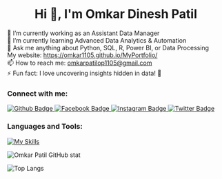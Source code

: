  <h1 align="center">Hi 👋, I'm Omkar Dinesh Patil</h1>

🔭 I’m currently working as an Assistant Data Manager <br>
🌱 I’m currently learning Advanced Data Analytics & Automation<br>
💬 Ask me anything about Python, SQL, R, Power BI, or Data Processing<br>
     My website: https://omkar1105.github.io/MyPortfolio/ <br>
📫 How to reach me: omkarpatilop1105@gmail.com<br>
⚡ Fun fact: I love uncovering insights hidden in data! 🚀<br>
  
### Connect with me:
<div id="badges">
  <a href="https://github.com/Omkar1105">
    <img src="https://img.shields.io/badge/Github-white?style=for-the-badge&logo=Github&logoColor=black" alt="Github Badge"/>
  </a>
  <a href="https://www.linkedin.com/in/omkarpatilop/">
    <img src="https://img.shields.io/badge/Linkedin-blue?style=for-the-badge&logo=linkedin&logoColor=white" alt="Facebook Badge"/>
  </a>
   <a href="https://www.instagram.com/o_p_11?igsh=MW41cno4cWFibXNiaA==">
    <img src="https://img.shields.io/badge/Instagram-purple?style=for-the-badge&logo=instagram&logoColor=white" alt="Instagram Badge"/>
  </a>
   <a href="https://x.com/omkar_patil_11">
    <img src="https://img.shields.io/badge/Twitter-blue?style=for-the-badge&logo=twitter&logoColor=white" alt="Twitter Badge"/>
  </a>

</div>

### Languages and Tools:
[![My Skills](https://skillicons.dev/icons?i=anaconda,gmail,mysql,py,github,git,ai,vscode,linux,r,&perline=5)](https://skillicons.dev)

![Omkar Patil GitHub stat](https://github-readme-stats.vercel.app/api?username=Omkar1105&show_icons=true&theme=dark)

![Top Langs](https://github-readme-stats.vercel.app/api/top-langs/?username=Omkar1105&theme=dark)


<br>
